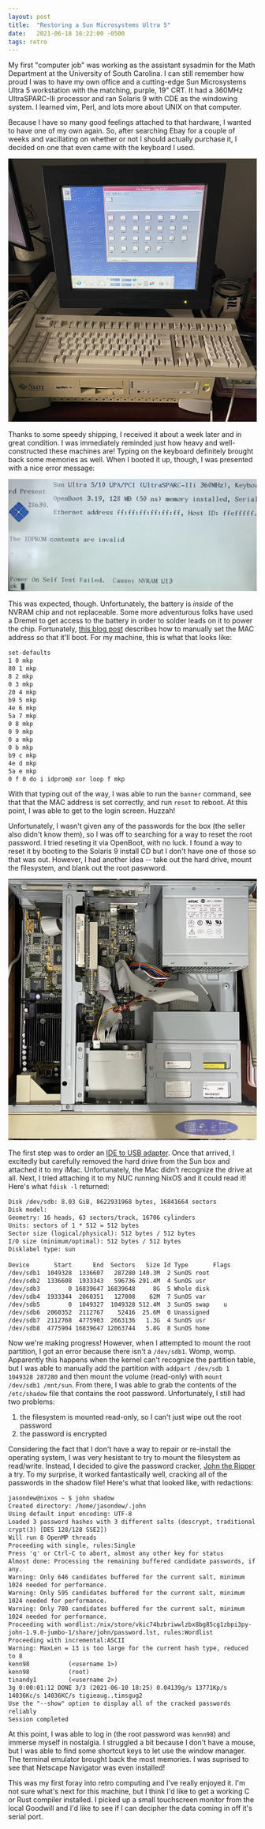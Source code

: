 ```yaml
---
layout: post
title:  "Restoring a Sun Microsystems Ultra 5"
date:   2021-06-18 16:22:00 -0500
tags: retro
---
```


My first "computer job" was working as the assistant sysadmin for the Math
Department at the University of South Carolina. I can still remember how proud
I was to have my own office and a cutting-edge Sun Microsystems Ultra 5
workstation with the matching, purple, 19" CRT. It had a 360MHz UltraSPARC-IIi
processor and ran Solaris 9 with CDE as the windowing system. I learned vim,
Perl, and lots more about UNIX on that computer.

Because I have so many good feelings attached to that hardware, I wanted to
have one of my own again. So, after searching Ebay for a couple of weeks and
vacillating on whether or not I should actually purchase it, I decided on one
that even came with the keyboard I used.

![The box, along with some foreshadowing](/assets/sun_ultra_5_booted.jpg)

Thanks to some speedy shipping, I received it about a week later and in great
condition. I was immediately reminded just how heavy and well-constructed these
machines are! Typing on the keyboard definitely brought back some memories as
well. When I booted it up, though, I was presented with a nice error message:

![The IDPROM contents are invalid](/assets/sun_boot_failure.jpg)

This was expected, though. Unfortunately, the battery is _inside_ of the NVRAM
chip and not replaceable. Some more adventurous folks have used a Dremel to get
access to the battery in order to solder leads on it to power the chip.
Fortunately, [this blog post](http://cholla.mmto.org/computers/sun/ultra/nvram.html) describes how to manually set the MAC address
so that it'll boot. For my machine, this is what that looks like:

```
set-defaults
1 0 mkp
80 1 mkp
8 2 mkp
0 3 mkp
20 4 mkp
b9 5 mkp
4e 6 mkp
5a 7 mkp
0 8 mkp
0 9 mkp
0 a mkp
0 b mkp
b9 c mkp
4e d mkp
5a e mkp
0 f 0 do i idprom@ xor loop f mkp
```

With that typing out of the way, I was able to run the `banner` command, see
that that the MAC address is set correctly, and run `reset` to reboot. At this
point, I was able to get to the login screen. Huzzah!

Unfortunately, I wasn't given any of the passwords for the box (the seller also
didn't know them), so I was off to searching for a way to reset the root
password. I tried reseting it via OpenBoot, with no luck. I found a way to
reset it by booting to the Solaris 9 install CD but I don't have one of those
so that was out. However, I had another idea -- take out the hard drive, mount
the filesystem, and blank out the root paswword.

![A look at the inside sans hard drive](/assets/sun_ultra_5_inside.jpg)

The first step was to order an [IDE to USB
adapter](https://smile.amazon.com/gp/product/B014PEP3DU). Once that arrived, I
excitedly but carefully removed the hard drive from the Sun box and attached it
to my iMac. Unfortunately, the Mac didn't recognize the drive at all. Next, I
tried attaching it to my NUC running NixOS and it could read it! Here's what
`fdisk -l` returned:

```
Disk /dev/sdb: 8.03 GiB, 8622931968 bytes, 16841664 sectors
Disk model:
Geometry: 16 heads, 63 sectors/track, 16706 cylinders
Units: sectors of 1 * 512 = 512 bytes
Sector size (logical/physical): 512 bytes / 512 bytes
I/O size (minimum/optimal): 512 bytes / 512 bytes
Disklabel type: sun

Device       Start      End  Sectors   Size Id Type       Flags
/dev/sdb1  1049328  1336607   287280 140.3M  2 SunOS root
/dev/sdb2  1336608  1933343   596736 291.4M  4 SunOS usr
/dev/sdb3        0 16839647 16839648     8G  5 Whole disk
/dev/sdb4  1933344  2060351   127008    62M  7 SunOS var
/dev/sdb5        0  1049327  1049328 512.4M  3 SunOS swap    u
/dev/sdb6  2060352  2112767    52416  25.6M  0 Unassigned
/dev/sdb7  2112768  4775903  2663136   1.3G  4 SunOS usr
/dev/sdb8  4775904 16839647 12063744   5.8G  8 SunOS home
```

Now we're making progress! However, when I attempted to mount the root
partition, I got an error because there isn't a `/dev/sdb1`. Womp, womp.
Apparently this happens when the kernel can't recognize the partition table,
but I was able to manually add the partition with `addpart /dev/sdb 1 1049328 287280`
and then mount the volume (read-only) with `mount /dev/sdb1 /mnt/sun`. From
there, I was able to grab the contents of the `/etc/shadow` file that contains
the root password. Unfortunately, I still had two problems:

1. the filesystem is mounted read-only, so I can't just wipe out the root password
2. the password is encrypted

Considering the fact that I don't have a way to repair or re-install the
operating system, I was very hesistant to try to mount the filesystem as
read/write. Instead, I decided to give the password cracker, [John the Ripper](https://www.openwall.com/john/)
a try. To my surprise, it worked fantastically well, cracking all of the
passwords in the shadow file! Here's what that looked like, with redactions:

```
jasondew@nixos ~ $ john shadow
Created directory: /home/jasondew/.john
Using default input encoding: UTF-8
Loaded 3 password hashes with 3 different salts (descrypt, traditional crypt(3) [DES 128/128 SSE2])
Will run 8 OpenMP threads
Proceeding with single, rules:Single
Press 'q' or Ctrl-C to abort, almost any other key for status
Almost done: Processing the remaining buffered candidate passwords, if any.
Warning: Only 646 candidates buffered for the current salt, minimum 1024 needed for performance.
Warning: Only 595 candidates buffered for the current salt, minimum 1024 needed for performance.
Warning: Only 780 candidates buffered for the current salt, minimum 1024 needed for performance.
Proceeding with wordlist:/nix/store/vkic74bzbriwwlzbx8bg85cg1zbpi3py-john-1.9.0-jumbo-1/share/john/password.lst, rules:Wordlist
Proceeding with incremental:ASCII
Warning: MaxLen = 13 is too large for the current hash type, reduced to 8
kenn98           (<username 1>)
kenn98           (root)
tinandy1         (<username 2>)
3g 0:00:01:12 DONE 3/3 (2021-06-10 18:25) 0.04139g/s 13771Kp/s 14036Kc/s 14036KC/s tigieaug..timsgug2
Use the "--show" option to display all of the cracked passwords reliably
Session completed
```

At this point, I was able to log in (the root password was `kenn98`) and
immerse myself in nostalgia.  I struggled a bit because I don't have a mouse,
but I was able to find some shortcut keys to let use the window manager. The
terminal emulator brought back the most memories. I was suprised to see that
Netscape Navigator was even installed!

This was my first foray into retro computing and I've really enjoyed it. I'm
not sure what's next for this machine, but I think I'd like to get a working C
or Rust compiler installed. I picked up a small touchscreen monitor from the
local Goodwill and I'd like to see if I can decipher the data coming in off
it's serial port.
